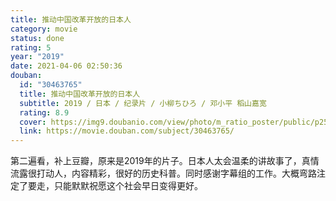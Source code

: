 ```yaml
---
title: 推动中国改革开放的日本人
category: movie
status: done
rating: 5
year: "2019"
date: 2021-04-06 02:50:36
douban:
  id: "30463765"
  title: 推动中国改革开放的日本人
  subtitle: 2019 / 日本 / 纪录片 / 小柳ちひろ / 邓小平 稻山嘉宽
  rating: 8.9
  cover: https://img9.doubanio.com/view/photo/m_ratio_poster/public/p2548629666.jpg
  link: https://movie.douban.com/subject/30463765/
---
```


第二遍看，补上豆瓣，原来是2019年的片子。日本人太会温柔的讲故事了，真情流露很打动人，内容精彩，很好的历史科普。同时感谢字幕组的工作。大概弯路注定了要走，只能默默祝愿这个社会早日变得更好。